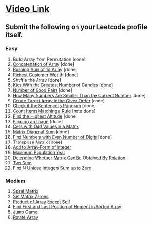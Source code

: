 # [Video Link](https://youtu.be/n60Dn0UsbEk)

## Submit the following on your Leetcode profile itself.

### Easy
1. [Build Array from Permutation](https://leetcode.com/problems/build-array-from-permutation/) [done]
2. [Concatenation of Array](https://leetcode.com/problems/concatenation-of-array/) [done]
3. [Running Sum of 1d Array](https://leetcode.com/problems/running-sum-of-1d-array/) [done]
4. [Richest Customer Wealth](https://leetcode.com/problems/richest-customer-wealth/) [done]
5. [Shuffle the Array](https://leetcode.com/problems/shuffle-the-array/) [done]
6. [Kids With the Greatest Number of Candies](https://leetcode.com/problems/kids-with-the-greatest-number-of-candies/) [done]
7. [Number of Good Pairs](https://leetcode.com/problems/number-of-good-pairs/) [done]
8. [How Many Numbers Are Smaller Than the Current Number](https://leetcode.com/problems/how-many-numbers-are-smaller-than-the-current-number/) [done]
9. [Create Target Array in the Given Order](https://leetcode.com/problems/create-target-array-in-the-given-order/) [done]
10. [Check if the Sentence Is Pangram](https://leetcode.com/problems/check-if-the-sentence-is-pangram/) [done]
11. [Count Items Matching a Rule](https://leetcode.com/problems/count-items-matching-a-rule/) [note done]
12. [Find the Highest Altitude](https://leetcode.com/problems/find-the-highest-altitude/) [done]
13. [Flipping an Image](https://leetcode.com/problems/flipping-an-image/) [done]
14. [Cells with Odd Values in a Matrix](https://leetcode.com/problems/cells-with-odd-values-in-a-matrix/) 
15. [Matrix Diagonal Sum](https://leetcode.com/problems/matrix-diagonal-sum/) [done]
16. [Find Numbers with Even Number of Digits](https://leetcode.com/problems/find-numbers-with-even-number-of-digits/) [done]
17. [Transpose Matrix](https://leetcode.com/problems/transpose-matrix/) [done]
18. [Add to Array-Form of Integer](https://leetcode.com/problems/add-to-array-form-of-integer/)
19. [Maximum Population Year](https://leetcode.com/problems/maximum-population-year/)
20. [Determine Whether Matrix Can Be Obtained By Rotation](https://leetcode.com/problems/determine-whether-matrix-can-be-obtained-by-rotation/)
21. [Two Sum](https://leetcode.com/problems/two-sum/)
22. [Find N Unique Integers Sum up to Zero](https://leetcode.com/problems/find-n-unique-integers-sum-up-to-zero/)


### Medium
1. [Spiral Matrix](https://leetcode.com/problems/spiral-matrix/)
2. [Set Matrix Zeroes](https://leetcode.com/problems/set-matrix-zeroes/)
3. [Product of Array Except Self](https://leetcode.com/problems/product-of-array-except-self/)
4. [Find First and Last Position of Element in Sorted Array](https://leetcode.com/problems/find-first-and-last-position-of-element-in-sorted-array/)
5. [Jump Game](https://leetcode.com/problems/jump-game/)
6. [Rotate Array](https://leetcode.com/problems/rotate-array/)
